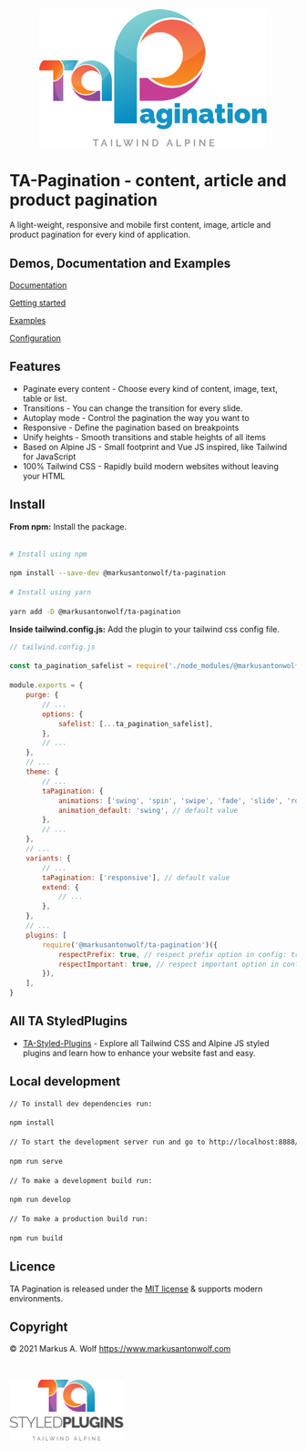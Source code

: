 <p align="center">
  <img src="./public/img/logo-ta-pagination.png" width="400px" />
</p>

# **TA-Pagination** - content, article and product pagination

A light-weight, responsive and mobile first content, image, article and product pagination for every kind of application.

## Demos, Documentation and Examples

[Documentation](https://ta-styled-plugins.com/ta-pagination/)

[Getting started](https://ta-styled-plugins.com/ta-pagination/getting-started/)

[Examples](https://ta-styled-plugins.com/ta-pagination/examples/)

[Configuration](https://ta-styled-plugins.com/ta-pagination/configuration/)

## Features

-   Paginate every content - Choose every kind of content, image, text, table or list.
-   Transitions - You can change the transition for every slide.
-   Autoplay mode - Control the pagination the way you want to
-   Responsive - Define the pagination based on breakpoints
-   Unify heights - Smooth transitions and stable heights of all items
-   Based on Alpine JS - Small footprint and Vue JS inspired, like Tailwind for JavaScript
-   100% Tailwind CSS - Rapidly build modern websites without leaving your HTML

## Install

**From npm:** Install the package.

```bash

# Install using npm

npm install --save-dev @markusantonwolf/ta-pagination

# Install using yarn

yarn add -D @markusantonwolf/ta-pagination
```

**Inside tailwind.config.js:** Add the plugin to your tailwind css config file.

```js
// tailwind.config.js

const ta_pagination_safelist = require('./node_modules/@markusantonwolf/ta-pagination/src/plugin/safelist')

module.exports = {
    purge: {
        // ...
        options: {
            safelist: [...ta_pagination_safelist],
        },
        // ...
    },
    // ...
    theme: {
        // ...
        taPagination: {
            animations: ['swing', 'spin', 'swipe', 'fade', 'slide', 'rotate', 'snake', 'window', 'scroll', 'fold'],
            animation_default: 'swing', // default value
        },
        // ...
    },
    // ...
    variants: {
        // ...
        taPagination: ['responsive'], // default value
        extend: {
            // ...
        },
    },
    // ...
    plugins: [
        require('@markusantonwolf/ta-pagination')({
            respectPrefix: true, // respect prefix option in config: true (default) | false
            respectImportant: true, // respect important option in config: true (default) | false
        }),
    ],
}
```

## All TA StyledPlugins

-   [TA-Styled-Plugins](https://ta-styled-plugins.com/) - Explore all Tailwind CSS and Alpine JS styled plugins and learn how to enhance your website fast and easy.

## Local development

```bash
// To install dev dependencies run:

npm install

// To start the development server run and go to http://localhost:8888/:

npm run serve

// To make a development build run:

npm run develop

// To make a production build run:

npm run build
```

## Licence

TA Pagination is released under the [MIT license](https://github.com/markusantonwolf/ta-pagination/blob/master/licence.md) & supports modern environments.

## Copyright

© 2021 Markus A. Wolf
<https://www.markusantonwolf.com>

<img src="./public/img/logo-ta-styled-plugins.png" width="200px" style="padding-top:2rem;" />
